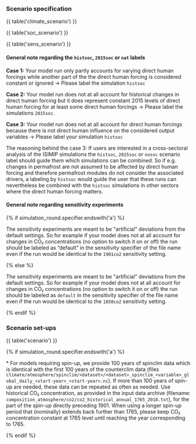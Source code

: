 ### Scenario specification

{{ table('climate_scenario') }}

{{ table('soc_scenario') }}

{{ table('sens_scenario') }}

#### General note regarding the `histsoc`, `2015soc` or `nat` labels

**Case 1:** Your model run only partly accounts for varying direct human forcings while another part of the the direct human forcing is considered constant or ignored -> Please label the simulation `histsoc`

**Case 2:** Your model run does not at all account for historical changes in direct human forcing but it does represent constant 2015 levels of direct human forcing for at least some direct human forcings -> Please label the simulations `2015soc`.

**Case 3:** Your model run does not at all account for direct human forcings because there is not direct human influence on the considered output variables -> Please label your simulation `histsoc`

The reasoning behind the case 3: If users are interested in a cross-sectoral analysis of the ISIMIP simulations the `histsoc`, `2015soc` or `nosoc` scenario label should guide them which simulations can be combined. So if e.g. changes in permafrost are not assumed to be affected by direct human forcing and therefore permafrost modules do not consider the associated drivers, a labeling by `histsoc` would guide the user that these runs can nevertheless be combined with the `histsoc` simulations in other sectors where the direct human forcing matters.

#### General note regarding sensitivity experiments

{% if simulation_round.specifier.endswith('a') %}

The sensitivity experiments are meant to be "artificial" deviations from the default settings. So for example if your model does not at all account for changes in CO₂ concentrations (no option to switch it on or off) the run should be labeled as “default” in the sensitivity specifier of the file name even if the run would be identical to the `1901co2` sensitivity setting.

{% else %}

The sensitivity experiments are meant to be "artificial" deviations from the default settings. So for example if your model does not at all account for changes in CO₂ concentrations (no option to switch it on or off) the run should be labeled as `default` in the sensitivity specifier of the file name even if the run would be identical to the `1850co2` sensitivity setting.

{% endif %}

### Scenario set-ups

{{ table('scenario') }}

{% if simulation_round.specifier.endswith('a') %}

\* For models requiring spin-up, we provide 100 years of spinclim data which is identical with the first 100 years of the counterclim data (files `climate/atmosphere/spinclim/<dataset>/<dataset>_spinclim_<variable>_global_daily_<start-year>_<start-year>.nc`). If more than 100 years of spin-up are needed, these data can be repeated as often as needed. Use historical CO₂ concentration, as provided in the input data archive (filename: `composition_atmosphere/co2/co2_historical_annual_1765_2018.txt`), for the part of the spin-up directly preceding 1901. When using a longer spin-up period that (nominally) extends back further than 1765, please keep CO₂ concentration constant at 1765 level until reaching the year corresponding to 1765.

{% endif %}
